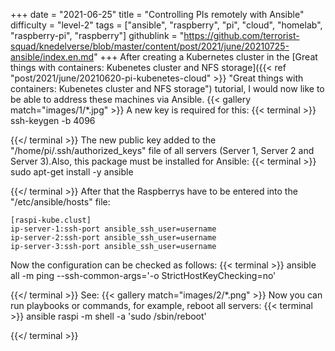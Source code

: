 +++
date = "2021-06-25"
title = "Controlling PIs remotely with Ansible"
difficulty = "level-2"
tags = ["ansible", "raspberry", "pi", "cloud", "homelab", "raspberry-pi", "raspberry"]
githublink = "https://github.com/terrorist-squad/knedelverse/blob/master/content/post/2021/june/20210725-ansible/index.en.md"
+++
After creating a Kubernetes cluster in the [Great things with containers: Kubenetes cluster and NFS storage]({{< ref "post/2021/june/20210620-pi-kubenetes-cloud" >}} "Great things with containers: Kubenetes cluster and NFS storage") tutorial, I would now like to be able to address these machines via Ansible.
{{< gallery match="images/1/*.jpg" >}}
A new key is required for this:
{{< terminal >}}
ssh-keygen -b 4096

{{</ terminal >}}
The new public key added to the "/home/pi/.ssh/authorized_keys" file of all servers (Server 1, Server 2 and Server 3).Also, this package must be installed for Ansible:
{{< terminal >}}
sudo apt-get install -y ansible

{{</ terminal >}}
After that the Raspberrys have to be entered into the "/etc/ansible/hosts" file:
```
[raspi-kube.clust]
ip-server-1:ssh-port ansible_ssh_user=username 
ip-server-2:ssh-port ansible_ssh_user=username 
ip-server-3:ssh-port ansible_ssh_user=username 

```
Now the configuration can be checked as follows:
{{< terminal >}}
ansible all -m ping --ssh-common-args='-o StrictHostKeyChecking=no'

{{</ terminal >}}
See:
{{< gallery match="images/2/*.png" >}}
Now you can run playbooks or commands, for example, reboot all servers:
{{< terminal >}}
ansible raspi -m shell -a 'sudo /sbin/reboot'

{{</ terminal >}}

